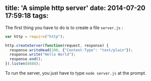 title: 'A simple http server'
date: 2014-07-20 17:59:18
tags:
---

The first thing you have to do is to create a file `server.js` :

``` js A simple http server 
var http = require("http");

http.createServer(function(request, response) {
  response.writeHead(200, {"Content-Type": "text/plain"});
  response.write("Hello World");
  response.end();
}).listen(8888);
```

To run the server, you just have to type `node server.js` at the prompt.  